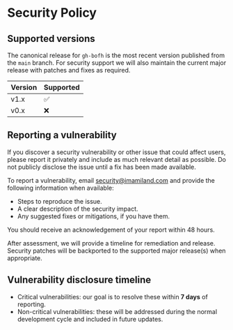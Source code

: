 <!--
SPDX-FileCopyrightText: 2024 - 2025 Ali Sajid Imami

SPDX-License-Identifier: Apache-2.0
SPDX-License-Identifier: MIT
-->

# Security Policy

## Supported versions

The canonical release for `gh-bofh` is the most recent version published from the `main` branch. For security support we will also maintain the current major release with patches and fixes as required.

| Version | Supported          |
| ------- | ------------------ |
| v1.x    | :white_check_mark: |
| v0.x    | :x:                |

## Reporting a vulnerability

If you discover a security vulnerability or other issue that could affect users, please report it privately and include as much relevant detail as possible. Do not publicly disclose the issue until a fix has been made available.

To report a vulnerability, email [security@imamiland.com](mailto:security@imamiland.com) and provide the following information when available:

- Steps to reproduce the issue.
- A clear description of the security impact.
- Any suggested fixes or mitigations, if you have them.

You should receive an acknowledgement of your report within 48 hours.

After assessment, we will provide a timeline for remediation and release. Security patches will be backported to the supported major release(s) when appropriate.

## Vulnerability disclosure timeline

- Critical vulnerabilities: our goal is to resolve these within **7 days** of reporting.
- Non-critical vulnerabilities: these will be addressed during the normal development cycle and included in future updates.
